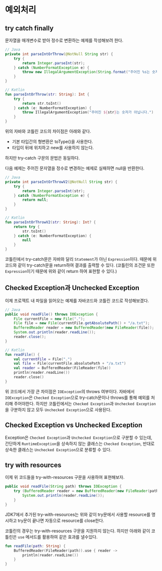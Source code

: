 # 예외처리

## try catch finally

문자열을 매개변수로 받아 정수로 변환하는 예제를 작성해보려 한다.

```java
// Java
private int parseIntOrThrow(@NotNull String str) {
    try {
        return Integer.parseInt(str);
    } catch (NumberFormatException e) {
        throw new IllegalArgumentException(String.format("주어진 %s는 숫자가 아닙니다.", str));
    }    
}
```

```kotlin
// Kotlin
fun parseIntOrThrow(str: String): Int {
    try {
        return str.toInt()
    } catch (e: NumberFormatException) {
        throw IllegalArgumentException("주어진 ${str}는 숫자가 아닙니다.")
    }
}
```

위의 자바와 코틀린 코드의 차이점은 아래와 같다.
 - 기본 타입간의 형변환은 toType()을 사용한다.
 - 타입이 뒤에 위치하고 new를 사용하지 않는다.

하지만 try-catch 구문의 문법은 동일하다.


다음 예제는 주어진 문자열을 정수로 변경하는 예제로 실패하면 null을 반환한다.
```java
// Java
private int parseIntOrThrowV2(@NotNull String str) {
    try {
        return Integer.parseInt(str);
    } catch (NumberFormatException e) {
        return null;
    }    
}
```

```kotlin
// Kotlin
fun parseIntOrThrowV2(str: String): Int? {
    return try {
        str.toInt()
    } catch (e: NumberFormatException) {
        null
    }
}
```

코틀린에서 try-catch문은 자바와 달리 `Statement`가 아닌 `Expression`이다. 때문에 위 코드와 같이 try-catch문을 return하여 결과를 출력할 수 있다.
(코틀린의 조건문 또한 `Expression`이기 때문에 위와 같이 return 하여 표현할 수 있다.)

## Checked Exception과 Unchecked Exception

이제 프로젝트 내 파일을 읽어오는 예제를 자바코드와 코틀린 코드로 작성해보겠다.

```java
// Java
public void readFile() throws IOException {
    File currentFile = new File(".");
    File file = new File(currentFile.getAbsolutePath() + "/a.txt");
    BufferedReader reader = new BufferedReader(new FileReader(file));
    System.out.println(reader.readLine());
    reader.close();
}
```

```kotlin
// Kotlin
fun readFile() {
    val currentFile = File(".")
    val file = File(currentFile.absolutePath + "/a.txt")
    val reader = BufferedReader(FileReader(file))
    println(reader.readLine())
    reader.close()
}
```

위 코드에서 가장 큰 차이점은 `IOException`의 throws 여부이다. 자바에서 `IOException`은 `Checked Exception`으로 try-catch문이나 throws를 통해 예외를 처리해 주어야한다.
하지만 코틀린에서는 `Checked Exception`과 `Unchecked Exception`을 구분하지 않고 모두 `Unchecked Exception`으로 사용된다.

## Checked Exception vs Unchecked Exception
Exception은 `Checked Exception`과 `Unchecked Exception`으로 구분할 수 있는데,
간단하게 `RuntimeException`을 상속하지 않는 클래스는 `Checked Exception`, 반대로 상속한 클래스는 `Unchecked Exception`으로 분류할 수 있다.

## try with resources

이제 위 코드들을 try-with-resources 구문을 사용하여 표현해보자.
```java
public void readFile(String path) throws IOException {
    try (BufferedReader reader = new BufferedReader(new FileReader(path))) {
        System.out.println(reader.readLine());
    }
}
```

JDK7에서 추가된 try-with-resources는 위와 같이 try문에서 사용할 resource를 명시하고
try문이 끝나면 자동으로 resource를 close한다.


코틀린의 경우는 try-with-resources 구문을 지원하지 않는다. 하지만 아래와 같이 코틀린은 `use` 메서드를 활용하여 같은 효과를 낼수있다. 
```kotlin
fun readFile(path: String) {
    BufferedReader(FileReader(path)).use { reader ->
        println(reader.readLine())
    }
}
```
